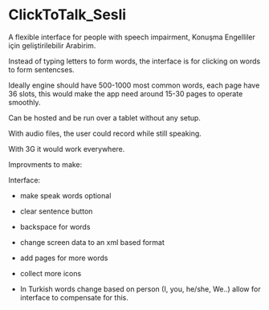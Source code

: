 ClickToTalk_Sesli
=================

A flexible interface for people with speech impairment, Konuşma Engelliler için geliştirilebilir Arabirim.

Instead of typing letters to form words, the interface is for clicking on words to form sentencses.

Ideally engine should have 500-1000 most common words, each page have 36 slots, this would make the 
app need around 15-30 pages to operate smoothly.

Can be hosted and be run over a tablet without any setup.

With audio files, the user could record while still speaking.


With 3G it would work everywhere.


Improvments to make:

Interface:

- make speak words optional
- clear sentence button
- backspace for words
- change screen data to an xml based format
- add pages for more words
- collect more icons

- In Turkish words change based on person (I, you, he/she, We..) allow for interface to compensate for this.
